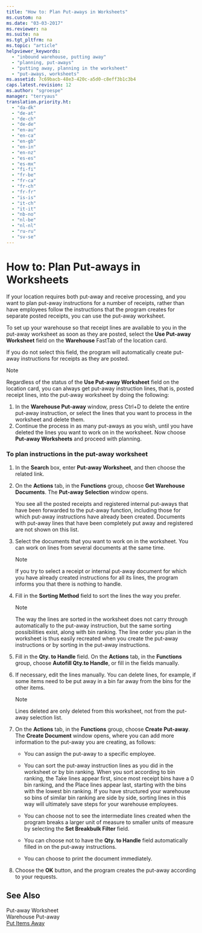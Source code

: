 ```yaml
---
title: "How to: Plan Put-aways in Worksheets"
ms.custom: na
ms.date: "03-03-2017"
ms.reviewer: na
ms.suite: na
ms.tgt_pltfrm: na
ms.topic: "article"
helpviewer_keywords: 
  - "inbound warehouse, putting away"
  - "planning, put-aways"
  - "putting away, planning in the worksheet"
  - "put-aways, worksheets"
ms.assetid: 7c69bacb-48e3-420c-a5d0-c8eff3b1c3b4
caps.latest.revision: 12
ms.author: "sgroespe"
manager: "terryaus"
translation.priority.ht: 
  - "da-dk"
  - "de-at"
  - "de-ch"
  - "de-de"
  - "en-au"
  - "en-ca"
  - "en-gb"
  - "en-in"
  - "en-nz"
  - "es-es"
  - "es-mx"
  - "fi-fi"
  - "fr-be"
  - "fr-ca"
  - "fr-ch"
  - "fr-fr"
  - "is-is"
  - "it-ch"
  - "it-it"
  - "nb-no"
  - "nl-be"
  - "nl-nl"
  - "ru-ru"
  - "sv-se"
---
```

# How to: Plan Put-aways in Worksheets
If your location requires both put\-away and receive processing, and you want to plan put\-away instructions for a number of receipts, rather than have employees follow the instructions that the program creates for separate posted receipts, you can use the put\-away worksheet.  
  
 To set up your warehouse so that receipt lines are available to you in the put\-away worksheet as soon as they are posted, select the **Use Put\-away Worksheet** field on the **Warehouse** FastTab of the location card.  
  
 If you do not select this field, the program will automatically create put\-away instructions for receipts as they are posted.  
  
> [!NOTE]  
>  Regardless of the status of the **Use Put\-away Worksheet** field on the location card, you can always get put\-away instruction lines, that is, posted receipt lines, into the put\-away worksheet by doing the following:  
>   
>  1.  In the **Warehouse Put\-away** window, press Ctrl\+D to delete the entire put\-away instruction, or select the lines that you want to process in the worksheet and delete them.  
> 2.  Continue the process in as many put\-aways as you wish, until you have deleted the lines you want to work on in the worksheet. Now choose **Put\-away Worksheets** and proceed with planning.  
  
### To plan instructions in the put\-away worksheet  
  
1.  In the **Search** box, enter **Put\-away Worksheet**, and then choose the related link.  
  
2.  On the **Actions** tab, in the **Functions** group, choose **Get Warehouse Documents**. The **Put\-away Selection** window opens.  
  
     You see all the posted receipts and registered internal put\-aways that have been forwarded to the put\-away function, including those for which put\-away instructions have already been created. Documents with put\-away lines that have been completely put away and registered are not shown on this list.  
  
3.  Select the documents that you want to work on in the worksheet. You can work on lines from several documents at the same time.  
  
    > [!NOTE]  
    >  If you try to select a receipt or internal put\-away document for which you have already created instructions for all its lines, the program informs you that there is nothing to handle.  
  
4.  Fill in the **Sorting Method** field to sort the lines the way you prefer.  
  
    > [!NOTE]  
    >  The way the lines are sorted in the worksheet does not carry through automatically to the put\-away instruction, but the same sorting possibilities exist, along with bin ranking. The line order you plan in the worksheet is thus easily recreated when you create the put\-away instructions or by sorting in the put\-away instructions.  
  
5.  Fill in the **Qty. to Handle** field. On the **Actions** tab, in the **Functions** group, choose **Autofill Qty.to Handle**, or fill in the fields manually.  
  
6.  If necessary, edit the lines manually. You can delete lines, for example, if some items need to be put away in a bin far away from the bins for the other items.  
  
    > [!NOTE]  
    >  Lines deleted are only deleted from this worksheet, not from the put\-away selection list.  
  
7.  On the **Actions** tab, in the **Functions** group, choose **Create Put\-away**. The **Create Document** window opens, where you can add more information to the put\-away you are creating, as follows:  
  
    -   You can assign the put\-away to a specific employee.  
  
    -   You can sort the put\-away instruction lines as you did in the worksheet or by bin ranking. When you sort according to bin ranking, the Take lines appear first, since most receipt bins have a 0 bin ranking, and the Place lines appear last, starting with the bins with the lowest bin ranking. If you have structured your warehouse so bins of similar bin ranking are side by side, sorting lines in this way will ultimately save steps for your warehouse employees.  
  
    -   You can choose not to see the intermediate lines created when the program breaks a larger unit of measure to smaller units of measure by selecting the **Set Breakbulk Filter** field.  
  
    -   You can choose not to have the **Qty. to Handle** field automatically filled in on the put\-away instructions.  
  
    -   You can choose to print the document immediately.  
  
8.  Choose the **OK** button, and the program creates the put\-away according to your requests.  
  
## See Also  
 Put\-away Worksheet   
 Warehouse Put\-away   
 [Put Items Away](../WarehouseActivities/put-items-away.md)
